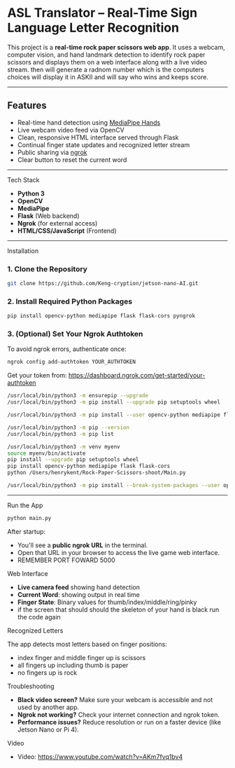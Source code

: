 #  ASL Translator – Real-Time Sign Language Letter Recognition

This project is a **real-time rock paper scissors web app**. It uses a webcam, computer vision, and hand landmark detection to identify rock paper scissors and displays them on a web interface along with a live video stream. then will generate a radnom number which is the computers choices will display it in ASKII and will say who wins and keeps score.

---

##  Features

-  Real-time hand detection using [MediaPipe Hands](https://google.github.io/mediapipe/solutions/hands.html)
-  Live webcam video feed via OpenCV
-  Clean, responsive HTML interface served through Flask
-  Continual finger state updates and recognized letter stream
-  Public sharing via [ngrok](https://ngrok.com/)
-  Clear button to reset the current word

---

Tech Stack

- **Python 3**
- **OpenCV**
- **MediaPipe**
- **Flask** (Web backend)
- **Ngrok** (for external access)
- **HTML/CSS/JavaScript** (Frontend)

---

Installation

### 1. Clone the Repository

```bash
git clone https://github.com/Keng-cryption/jetson-nano-AI.git
```

### 2. Install Required Python Packages

```bash
pip install opencv-python mediapipe flask flask-cors pyngrok
```

### 3. (Optional) Set Your Ngrok Authtoken

To avoid ngrok errors, authenticate once:

```bash
ngrok config add-authtoken YOUR_AUTHTOKEN
```

Get your token from: https://dashboard.ngrok.com/get-started/your-authtoken

```bash
/usr/local/bin/python3 -m ensurepip --upgrade
/usr/local/bin/python3 -m pip install --upgrade pip setuptools wheel
```

```bash
/usr/local/bin/python3 -m pip install --user opencv-python mediapipe flask flask-cors
```

```bash
/usr/local/bin/python3 -m pip --version
/usr/local/bin/python3 -m pip list
```

```bash
/usr/local/bin/python3 -m venv myenv
source myenv/bin/activate
pip install --upgrade pip setuptools wheel
pip install opencv-python mediapipe flask flask-cors
python /Users/henrykent/Rock-Paper-Scissors-shoot/Main.py
```

```bash
/usr/local/bin/python3 -m pip install --break-system-packages --user opencv-python mediapipe flask flask-cors
```

---

Run the App

```bash
python main.py
```

After startup:

- You'll see a **public ngrok URL** in the terminal.
- Open that URL in your browser to access the live game web interface.
- REMEMBER PORT FOWARD 5000
  
Web Interface

- **Live camera feed** showing hand detection
- **Current Word**: showing output in real time
- **Finger State**: Binary values for thumb/index/middle/ring/pinky
- if the screen that should should the skeleton of your hand is black run the code again

Recognized Letters

The app detects most letters based on finger positions:

- index finger and middle finger up is scissors
- all fingers up including thumb is paper
- no fingers up is rock


Troubleshooting

- **Black video screen?** Make sure your webcam is accessible and not used by another app.
- **Ngrok not working?** Check your internet connection and ngrok token.
- **Performance issues?** Reduce resolution or run on a faster device (like Jetson Nano or Pi 4).

Video

 - Video: https://www.youtube.com/watch?v=AKm7fvq1bv4
